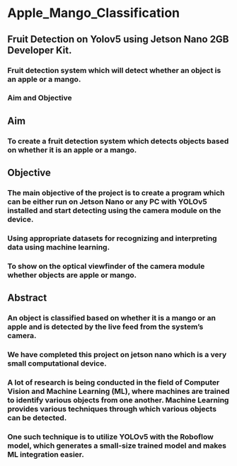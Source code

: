 # Apple_Mango_Classification
## Fruit Detection on Yolov5 using Jetson Nano 2GB Developer Kit.
### Fruit detection system which will detect whether an object is an apple or a mango.
### Aim and Objective
## Aim
### To create a fruit detection system which detects objects based on whether it is an apple or a mango.
## Objective
### The main objective of the project is to create a program which can be either run on Jetson Nano or any PC with YOLOv5 installed and start detecting using the camera module on the device.
### Using appropriate datasets for recognizing and interpreting data using machine learning.
### To show on the optical viewfinder of the camera module whether objects are apple or mango.
## Abstract
### An object is classified based on whether it is a mango or an apple and is detected by the live feed from the system’s camera.
### We have completed this project on jetson nano which is a very small computational device.
### A lot of research is being conducted in the field of Computer Vision and Machine Learning (ML), where machines are trained to identify various objects from one another. Machine Learning provides various techniques through which various objects can be detected.
### One such technique is to utilize YOLOv5 with the Roboflow model, which generates a small-size trained model and makes ML integration easier.
